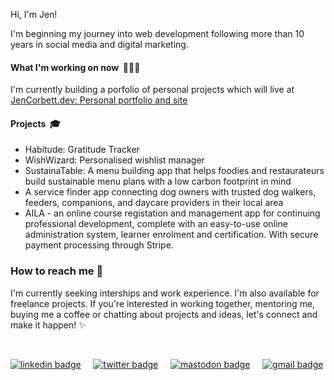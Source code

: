 Hi, I'm Jen!

I'm beginning my journey into web development following more than 10 years in social media and digital marketing. 

#### What I'm working on now &nbsp;👩🏻‍💻
I'm currently building a porfolio of personal projects which will live at [JenCorbett.dev: Personal portfolio and site](https://github.com/ajenstory/jencorbett.dev) 
<!--
- [Habitude: Gratitude Tracker](https://github.com/ajenstory/habitude)
- [WishWizard: Personalised wishlist manager](https://github.com/ajenstory/wishwizard) 
--->

#### Projects &nbsp;🎓
- Habitude: Gratitude Tracker
- WishWizard: Personalised wishlist manager
- SustainaTable: A menu building app that helps foodies and restaurateurs build sustainable menu plans with a low carbon footprint in mind 
- A service finder app connecting dog owners with trusted dog walkers, feeders, companions, and daycare providers in their local area 
- AILA - an online course registation and management app for continuing professional development, complete with an easy-to-use online administration system, learner enrolment and certification. With secure payment processing through Stripe.   

### How to reach me 📯
I'm currently seeking interships and work experience. I'm also available for freelance projects. If you're interested in working together, mentoring me, buying me a coffee or chatting about projects and ideas, let's connect and make it happen! ✨

&nbsp; &nbsp; &nbsp; &nbsp; 
  
<div> 
<a  href="https://linkedin.com/in/jencorbett" target="_blank"><img alt="linkedin badge" src="https://img.shields.io/badge/LinkedIn-0A66C2?style=flat-square&logo=LinkedIn&logoColor=white&link=linkedin.com/in/jencorbett"></a>  &nbsp; &nbsp; 
<a href="https://twitter.com/ajenstory" target="_blank"><img  alt="twitter badge" src="https://img.shields.io/twitter/follow/ajenstory?style=social&link=https://twitter.com/ajenstory/"></a>  &nbsp; &nbsp; 
<a href="https://mastodon.nz" target="_blank"><img  alt="mastodon badge" src="https://img.shields.io/mastodon/follow/108770328926368471?domain=https%3A%2F%2Fmastodon.nz&style=social&link=mastodon.nz/@jen"></a>   &nbsp; &nbsp; 
<a href="mailto:hello@jencorbett.dev" target="_blank"><img  alt="gmail badge" src="https://img.shields.io/badge/Gmail-EA4335?style=flat-square&logo=Gmail&logoColor=white&link=(mailto:hello@jencorbett.dev?subject=Hey%Jen,%reaching%out%to%you%from%Github!)"></a></div>

<!---
crashtestdolly/crashtestdolly is a ✨ special ✨ repository because its `README.md` (this file) appears on your GitHub profile.
You can click the Preview link to take a look at your changes.
--->
